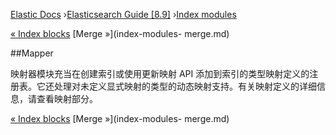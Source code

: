 

[Elastic Docs](/guide/) ›[Elasticsearch Guide [8.9]](index.md) ›[Index
modules](index-modules.md)

[« Index blocks](index-modules-blocks.md) [Merge »](index-modules-
merge.md)

##Mapper

映射器模块充当在创建索引或使用更新映射 API 添加到索引的类型映射定义的注册表。它还处理对未定义显式映射的类型的动态映射支持。有关映射定义的详细信息，请查看映射部分。

[« Index blocks](index-modules-blocks.md) [Merge »](index-modules-
merge.md)
